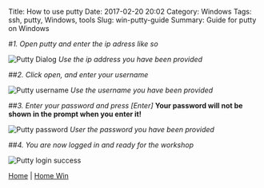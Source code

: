 Title: How to use putty
Date: 2017-02-20 20:02
Category: Windows
Tags: ssh, putty, Windows, tools
Slug: win-putty-guide
Summary: Guide for putty on Windows

#*1. Open putty and enter the ip adress like so*

![Putty Dialog](/images/win/putty-dialog.png)
*Use the ip address you have been provided*


##*2. Click open, and enter your username*

![Putty username](/images/win/putty-login.png)
*Use the username you have been provided*

##*3. Enter your password and press [Enter]*
**Your password will not be shown in the prompt when you enter it!**

![Putty password](/images/win/putty-password.png)
*User the password you have been provided*

##*4. You are now logged in and ready for the workshop*

![Putty login success](/images/win/putty-login-success.png)


[Home](/) |
[Home Win]({filename}/win/index.md)

